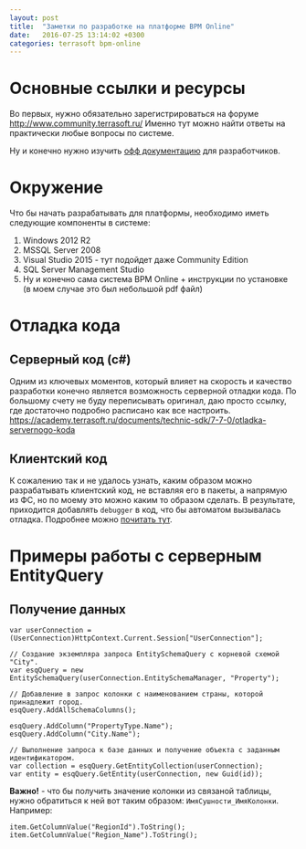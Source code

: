 ```yaml
---
layout: post
title:  "Заметки по разработке на платформе BPM Online"
date:   2016-07-25 13:14:02 +0300
categories: terrasoft bpm-online
---
```



# Основные ссылки и ресурсы
Во первых, нужно обязательно зарегистрироваться на форуме http://www.community.terrasoft.ru/
Именно тут можно найти ответы на практически любые вопросы по системе.

Ну и конечно нужно изучить [офф документацию] для разработчиков.


# Окружение
Что бы начать разрабатывать для платформы, необходимо иметь следующие компоненты в системе:
1. Windows 2012 R2
2. MSSQL Server 2008
3. Visual Studio 2015 - тут подойдет даже Community Edition
4. SQL Server Management Studio
5. Ну и конечно сама система BPM Online + инструкции по установке (в моем случае это был небольшой pdf файл)


# Отладка кода
## Серверный код (c#)
Одним из ключевых моментов, который влияет на скорость и качество разработки конечно является
 возможность серверной отладки кода.
По большому счету не буду переписывать оригинал, даю просто ссылку, где достаточно подробно расписано как все настроить.
https://academy.terrasoft.ru/documents/technic-sdk/7-7-0/otladka-servernogo-koda

## Клиентский код
К сожалению так и не удалось узнать, каким образом можно разрабатывать клиентский код, не вставляя
его в пакеты, а напрямую из ФС, но по моему это можно каким то образом сделать.
В результате, приходится добавлять `debugger` в код, что бы автоматом вызывалась отладка.
Подробнее можно [почитать тут].



# Примеры работы с серверным EntityQuery
## Получение данных

    var userConnection = (UserConnection)HttpContext.Current.Session["UserConnection"];

    // Создание экземпляра запроса EntitySchemaQuery с корневой схемой "City".
    var esqQuery = new EntitySchemaQuery(userConnection.EntitySchemaManager, "Property");

    // Добавление в запрос колонки с наименованием страны, которой принадлежит город.
    esqQuery.AddAllSchemaColumns();

    esqQuery.AddColumn("PropertyType.Name");
    esqQuery.AddColumn("City.Name");

    // Выполнение запроса к базе данных и получение объекта с заданным идентификатором.
    var collection = esqQuery.GetEntityCollection(userConnection);
    var entity = esqQuery.GetEntity(userConnection, new Guid(id));

**Важно!** - что бы получить значение колонки из связаной таблицы, нужно обратиться к ней
вот таким образом: `ИмяСушности_ИмяКолонки`. Например:

    item.GetColumnValue("RegionId").ToString();
    item.GetColumnValue("Region_Name").ToString();


[офф документацию]: https://academy.terrasoft.ru/documents/technic-sdk/7-7-0/dokumentaciya-po-razrabotke-bpmonline
[почитать тут]: https://academy.terrasoft.ru/documents/technic-sdk/7-7-0/otladka-klientskogo-koda